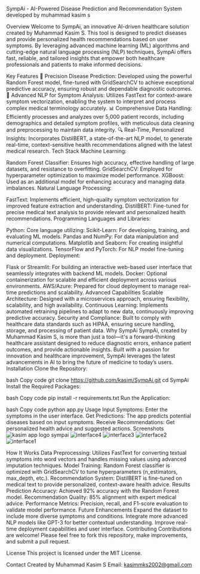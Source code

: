 SympAi - AI-Powered Disease Prediction and Recommendation System
developed by muhammad kasim s

Overview
Welcome to SympAi, an innovative AI-driven healthcare solution created by Muhammad Kasim S. This tool is designed to predict diseases and provide personalized health recommendations based on user symptoms. By leveraging advanced machine learning (ML) algorithms and cutting-edge natural language processing (NLP) techniques, SympAi offers fast, reliable, and tailored insights that empower both healthcare professionals and patients to make informed decisions.

Key Features
🌟 Precision Disease Prediction: Developed using the powerful Random Forest model, fine-tuned with GridSearchCV to achieve exceptional predictive accuracy, ensuring robust and dependable diagnostic outcomes.
🧬 Advanced NLP for Symptom Analysis: Utilizes FastText for context-aware symptom vectorization, enabling the system to interpret and process complex medical terminology accurately.
📊 Comprehensive Data Handling: Efficiently processes and analyzes over 5,000 patient records, including demographics and detailed symptom profiles, with meticulous data cleaning and preprocessing to maintain data integrity.
🔍 Real-Time, Personalized Insights: Incorporates DistilBERT, a state-of-the-art NLP model, to generate real-time, context-sensitive health recommendations aligned with the latest medical research.
Tech Stack
Machine Learning:

Random Forest Classifier: Ensures high accuracy, effective handling of large datasets, and resistance to overfitting.
GridSearchCV: Employed for hyperparameter optimization to maximize model performance.
XGBoost: Used as an additional model for enhancing accuracy and managing data imbalances.
Natural Language Processing:

FastText: Implements efficient, high-quality symptom vectorization for improved feature extraction and understanding.
DistilBERT: Fine-tuned for precise medical text analysis to provide relevant and personalized health recommendations.
Programming Languages and Libraries:

Python: Core language utilizing:
Scikit-Learn: For developing, training, and evaluating ML models.
Pandas and NumPy: For data manipulation and numerical computations.
Matplotlib and Seaborn: For creating insightful data visualizations.
TensorFlow and PyTorch: For NLP model fine-tuning and deployment.
Deployment:

Flask or Streamlit: For building an interactive web-based user interface that seamlessly integrates with backend ML models.
Docker: Optional containerization for scalable and efficient deployment across various environments.
AWS/Azure: Prepared for cloud deployment to manage real-time predictions and scalability.
Advanced Capabilities
Scalable Architecture: Designed with a microservices approach, ensuring flexibility, scalability, and high availability.
Continuous Learning: Implements automated retraining pipelines to adapt to new data, continuously improving predictive accuracy.
Security and Compliance: Built to comply with healthcare data standards such as HIPAA, ensuring secure handling, storage, and processing of patient data.
Why SympAi 
SympAi, created by Muhammad Kasim S, is more than just a tool—it's a forward-thinking healthcare assistant designed to reduce diagnostic errors, enhance patient outcomes, and provide actionable insights. Built with a passion for innovation and healthcare improvement, SympAi leverages the latest advancements in AI to bring the future of medicine to today’s users.
Installation
Clone the Repository:

bash
Copy code
git clone https://github.com/kasim/SympAi.git
cd SympAi
Install the Required Packages:

bash
Copy code
pip install -r requirements.txt
Run the Application:

bash
Copy code
python app.py
Usage
Input Symptoms: Enter the symptoms in the user interface.
Get Predictions: The app predicts potential diseases based on input symptoms.
Receive Recommendations: Get personalized health advice and suggested actions.
Screenshots
![kasim app logo sympai](https://github.com/user-attachments/assets/d3b43f14-9a04-41b8-b13a-8cc931f6064c)
![interface4](https://github.com/user-attachments/assets/51aa6c14-2a7b-49be-9722-3100297d5990)
![interface3](https://github.com/user-attachments/assets/e73a3043-644f-469a-b0d0-9e4c0f58a81f)
![interface2](https://github.com/user-attachments/assets/697e1bab-6d37-42d1-abb6-6486c01d1e3b)
![interface1](https://github.com/user-attachments/assets/ff785f90-84af-4b5f-b450-d6688745666f)

How It Works
Data Preprocessing: Utilizes FastText for converting textual symptoms into word vectors and handles missing values using advanced imputation techniques.
Model Training: Random Forest classifier is optimized with GridSearchCV to tune hyperparameters (n_estimators, max_depth, etc.).
Recommendation System: DistilBERT is fine-tuned on medical text to provide personalized, context-aware health advice.
Results
Prediction Accuracy: Achieved 92% accuracy with the Random Forest model.
Recommendation Quality: 85% alignment with expert medical advice.
Performance Metrics: Precision, recall, and F1-score evaluation to validate model performance.
Future Enhancements
Expand the dataset to include more diverse symptoms and conditions.
Integrate more advanced NLP models like GPT-3 for better contextual understanding.
Improve real-time deployment capabilities and user interface.
Contributing
Contributions are welcome! Please feel free to fork this repository, make improvements, and submit a pull request.

License
This project is licensed under the MIT License.

Contact
Created by Muhammad Kasim S
Email: kasimmks2002@gmail.com


